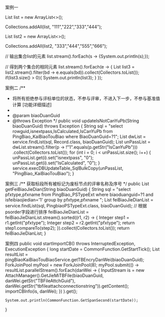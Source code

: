 
案例一

List<String> list = new ArrayList<>();

Collections.addAll(list, "111","222","333","444");

List<String> list2 = new ArrayList<>();

Collections.addAll(list2, "333","444","555","666");


// 输出集合list的元素
list.stream().forEach(s -> {System.out.println(s);});

// 得到两个集合的相同元素
list.stream().forEach(e -> {
	List<String> list3 = list2.stream().filter(bd -> e.equals(bd)).collect(Collectors.toList());
	if(list3.size() > 0){
		System.out.println(list3);
	}
});


案例二
/**
 * 将所有拒绝参与评标单位的状态，不参与评审，不进入下一步，不参与基准值计算 [功能详细描述]
 * 
 * @param biaoDuanGuid
 * @throws Exception
 */
public void updateIsNotCanYuPb(String biaoDuanGuid) throws Exception {
    String sql = "select rowguid,isnextpass,IsCalculated,IsCanYuPb from PingBiao_KaiBiaoTouBiao where BiaoDuanGuid=?1";
    List<Record> dwList = service.findList(sql, Record.class, biaoDuanGuid);
    List<Record> unPassList = dwList.stream().filter(p -> !"1".equals(p.getStr("IsCanYuPb")))
            .collect(Collectors.toList());
    for (int i = 0; i < unPassList.size(); i++) {
        unPassList.get(i).set("isnextpass", "0");
        unPassList.get(i).set("IsCalculated", "0");
    }
    service.execDBUpdateTable_SqlBulkCopy(unPassList, "PingBiao_KaiBiaoTouBiao");
}

案例三
/** 获取标段所有被标记为废标节点的评审名称及序号 */
public List<PingbiaoPSTypeExt> getFeiBiaoJieDian(String biaoDuanGuid) {
    String sql = "select  pfxtype,pfxname from PingBiao_PSTypeExt where biaoduanguid=?1 and isfeibiaojiedian='1' group by pfxtype,pfxname ";
    List<PingbiaoPSTypeExt> feiBiaoJieDianList = service.findList(sql, PingbiaoPSTypeExt.class, biaoDuanGuid);
    // 根据psorder字段进行排序
    feiBiaoJieDianList = feiBiaoJieDianList.stream().sorted((r1, r2) -> {
        Integer step1 = r1.getInt("pfxtype");
        Integer step2 = r2.getInt("pfxtype");
        return step1.compareTo(step2);
    }).collect(Collectors.toList());
    return feiBiaoJieDianList;
}


案例四
public void startImportCB() throws InterruptedException, ExecutionException {
    long startDate = CommonFunction.GetStartTick();
    List<Record> resultList = pingBiaoKaiBiaoTouBiaoService.getTBEncryDanWei(biaoDuanGuid);
    ForkJoinPool myPool = new ForkJoinPool(8);
    myPool.submit(() ->
    resultList.parallelStream().forEach(danWei -> {
        InputStream is = new AttachManager().GetJieMiTBFile(biaoDuanGuid, danWei.getStr("TBFileAttchGuid"),
                danWei.getStr("tbfileattachconnectionstring")).getContent();
        importCBInfo(is, danWei);
    })
    ).get();
    
    System.out.println(CommonFunction.GetSpanSecond(startDate));
}


